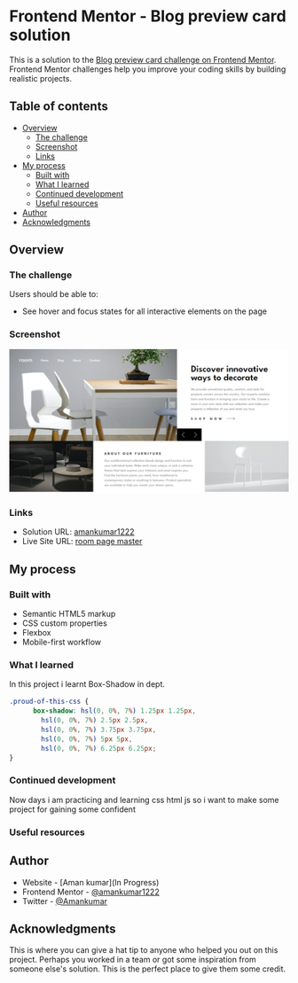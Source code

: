 # Frontend Mentor - Blog preview card solution

This is a solution to the [Blog preview card challenge on Frontend Mentor](https://www.frontendmentor.io/challenges/blog-preview-card-ckPaj01IcS). Frontend Mentor challenges help you improve your coding skills by building realistic projects. 

## Table of contents

- [Overview](#overview)
  - [The challenge](#the-challenge)
  - [Screenshot](#screenshot)
  - [Links](#links)
- [My process](#my-process)
  - [Built with](#built-with)
  - [What I learned](#what-i-learned)
  - [Continued development](#continued-development)
  - [Useful resources](#useful-resources)
- [Author](#author)
- [Acknowledgments](#acknowledgments)


## Overview

### The challenge

Users should be able to:

- See hover and focus states for all interactive elements on the page

### Screenshot

![](./screenshot.png)



### Links

- Solution URL: [amankumar1222](https://github.com/amankumar1222/room-homepage-master)
- Live Site URL: [room page master](https://65ec250ccda6dc7a85d2787b--stunning-llama-d80fe8.netlify.app/#)

## My process


### Built with

- Semantic HTML5 markup
- CSS custom properties
- Flexbox
- Mobile-first workflow



### What I learned

In this project i learnt Box-Shadow in dept.




```css
.proud-of-this-css {
      box-shadow: hsl(0, 0%, 7%) 1.25px 1.25px,
        hsl(0, 0%, 7%) 2.5px 2.5px,
        hsl(0, 0%, 7%) 3.75px 3.75px,
        hsl(0, 0%, 7%) 5px 5px,
        hsl(0, 0%, 7%) 6.25px 6.25px;
}
```





### Continued development

Now days i am practicing and learning css html js so i want to make some project for gaining some confident 


### Useful resources



## Author

- Website - [Aman kumar](In Progress)
- Frontend Mentor - [@amankumar1222](https://www.frontendmentor.io/profile/amankumar1222)
- Twitter - [@Amankumar](...)


## Acknowledgments

This is where you can give a hat tip to anyone who helped you out on this project. Perhaps you worked in a team or got some inspiration from someone else's solution. This is the perfect place to give them some credit.



